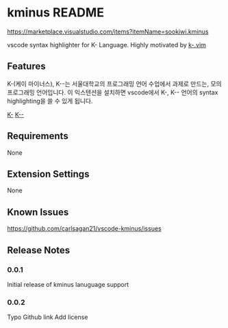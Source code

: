 # kminus README

<https://marketplace.visualstudio.com/items?itemName=sookiwi.kminus>

vscode syntax highlighter for K- Language.
Highly motivated by [k-.vim](https://github.com/simnalamburt/k-.vim)

## Features

K-(케이 마이너스), K--는 서울대학교의 프로그래밍 언어 수업에서 과제로 만드는, 모의 프로그래밍 언어입니다. 이 익스텐션을 설치하면 vscode에서 K-, K-- 언어의 syntax highlighting을 쓸 수 있게 됩니다.

[K-](http://ropas.snu.ac.kr/~ta/4190.310/17/document/K_doc/k-.pdf)
[K--](http://ropas.snu.ac.kr/~ta/4190.310/17/document/K_doc/k--.pdf)

## Requirements

None

## Extension Settings

None

## Known Issues

<https://github.com/carlsagan21/vscode-kminus/issues>

## Release Notes

### 0.0.1

Initial release of kminus lanuguage support

### 0.0.2

Typo
Github link
Add license
